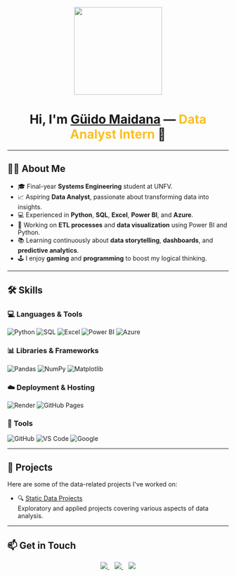 <p align="center">
  <img src="https://miro.medium.com/max/2048/1*OohqW5DGh9CQS4hLY5FXzA.png" height="200"/>
</p>

<h1 align="center">
  Hi, I'm <a href="https://github.com/Aryagm">Güido Maidana</a> —
  <span style="color:#FBBF24;">Data Analyst Intern</span> 👋
</h1>

---

## 👨‍💻 About Me

- 🎓 Final-year **Systems Engineering** student at UNFV.
- 📈 Aspiring **Data Analyst**, passionate about transforming data into insights.
- 💻 Experienced in **Python**, **SQL**, **Excel**, **Power BI**, and **Azure**.
- 🔄 Working on **ETL processes** and **data visualization** using Power BI and Python.
- 📚 Learning continuously about **data storytelling**, **dashboards**, and **predictive analytics**.
- 🕹️ I enjoy **gaming** and **programming** to boost my logical thinking.

---

## 🛠️ Skills

### 💻 Languages & Tools

![Python](https://img.shields.io/badge/Python-14354C?style=for-the-badge&logo=python&logoColor=white)
![SQL](https://img.shields.io/badge/SQL-00C7B7?style=for-the-badge&logo=mysql&logoColor=white)
![Excel](https://img.shields.io/badge/Excel-217346?style=for-the-badge&logo=microsoft-excel&logoColor=white)
![Power BI](https://img.shields.io/badge/Power%20BI-F2C811.svg?style=for-the-badge&logo=powerbi&logoColor=black)
![Azure](https://img.shields.io/badge/Microsoft%20Azure-007BDF.svg?style=for-the-badge&logo=microsoft-azure&logoColor=white)

### 📊 Libraries & Frameworks

![Pandas](https://img.shields.io/badge/Pandas-150458.svg?style=for-the-badge&logo=pandas&logoColor=white)
![NumPy](https://img.shields.io/badge/NumPy-013243.svg?style=for-the-badge&logo=numpy&logoColor=white)
![Matplotlib](https://img.shields.io/badge/Matplotlib-0C4B8E.svg?style=for-the-badge&logo=matplotlib&logoColor=white)

### ☁️ Deployment & Hosting

![Render](https://img.shields.io/badge/Render-000000.svg?style=for-the-badge&logo=render&logoColor=white)
![GitHub Pages](https://img.shields.io/badge/GitHub%20Pages-327FC7.svg?style=for-the-badge&logo=github&logoColor=white)

### 🔧 Tools

![GitHub](https://img.shields.io/badge/GitHub-121011.svg?style=for-the-badge&logo=github&logoColor=white)
![VS Code](https://img.shields.io/badge/VS%20Code-0078d7.svg?style=for-the-badge&logo=visual-studio-code&logoColor=white)
![Google](https://img.shields.io/badge/Google-4285F4.svg?style=for-the-badge&logo=google&logoColor=white)

---

## 📂 Projects

Here are some of the data-related projects I've worked on:

- 🔍 [Static Data Projects](https://github.com/4wful/data-analyst-projects)  
  Exploratory and applied projects covering various aspects of data analysis.

---

## 📫 Get in Touch

<p align="center">
  <a href="mailto:g7idomai1234@gmail.com">
    <img src="https://img.shields.io/badge/g7idomai1234@gmail.com-D14836?style=for-the-badge&logo=gmail&logoColor=white" />
  </a>
  &nbsp;&nbsp;
  <a href="https://wa.me/51980503569">
    <img src="https://img.shields.io/badge/WhatsApp-25D366?style=for-the-badge&logo=whatsapp&logoColor=white" />
  </a>
  &nbsp;&nbsp;
  <a href="https://www.linkedin.com/in/g%C3%BCido-maidana/">
    <img src="https://img.shields.io/badge/LinkedIn-0077B5?style=for-the-badge&logo=linkedin&logoColor=white" />
  </a>
</p>
